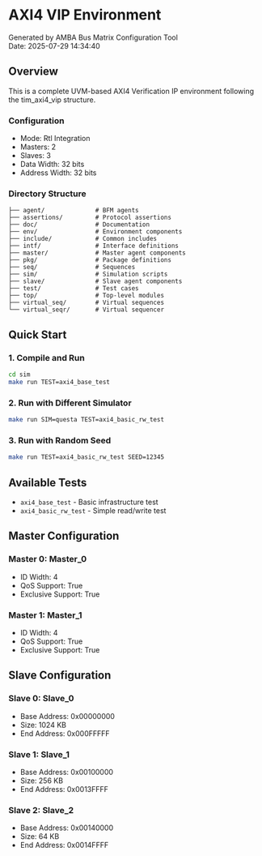 # AXI4 VIP Environment

Generated by AMBA Bus Matrix Configuration Tool  
Date: 2025-07-29 14:34:40

## Overview

This is a complete UVM-based AXI4 Verification IP environment following the tim_axi4_vip structure.

### Configuration
- Mode: Rtl Integration
- Masters: 2
- Slaves: 3
- Data Width: 32 bits
- Address Width: 32 bits

### Directory Structure
```
├── agent/              # BFM agents
├── assertions/         # Protocol assertions
├── doc/                # Documentation
├── env/                # Environment components
├── include/            # Common includes
├── intf/               # Interface definitions
├── master/             # Master agent components
├── pkg/                # Package definitions
├── seq/                # Sequences
├── sim/                # Simulation scripts
├── slave/              # Slave agent components
├── test/               # Test cases
├── top/                # Top-level modules
├── virtual_seq/        # Virtual sequences
└── virtual_seqr/       # Virtual sequencer
```

## Quick Start

### 1. Compile and Run
```bash
cd sim
make run TEST=axi4_base_test
```

### 2. Run with Different Simulator
```bash
make run SIM=questa TEST=axi4_basic_rw_test
```

### 3. Run with Random Seed
```bash
make run TEST=axi4_basic_rw_test SEED=12345
```

## Available Tests

- `axi4_base_test` - Basic infrastructure test
- `axi4_basic_rw_test` - Simple read/write test

## Master Configuration

### Master 0: Master_0
- ID Width: 4
- QoS Support: True
- Exclusive Support: True

### Master 1: Master_1
- ID Width: 4
- QoS Support: True
- Exclusive Support: True

## Slave Configuration

### Slave 0: Slave_0
- Base Address: 0x00000000
- Size: 1024 KB
- End Address: 0x000FFFFF

### Slave 1: Slave_1
- Base Address: 0x00100000
- Size: 256 KB
- End Address: 0x0013FFFF

### Slave 2: Slave_2
- Base Address: 0x00140000
- Size: 64 KB
- End Address: 0x0014FFFF
